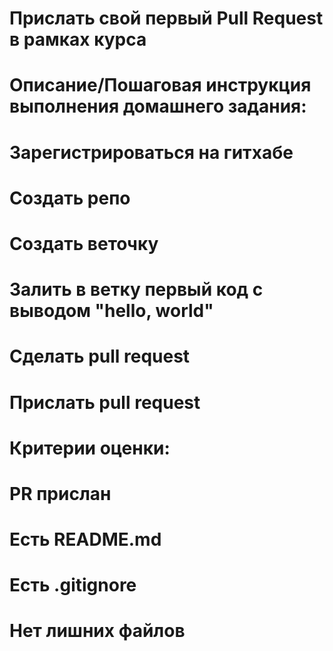 # Прислать свой первый Pull Request в рамках курса
# 
# Описание/Пошаговая инструкция выполнения домашнего задания:
# Зарегистрироваться на гитхабе
# Создать репо
# Создать веточку
# Залить в ветку первый код с выводом "hello, world"
# Сделать pull request
# Прислать pull request
# 
# Критерии оценки:
# PR прислан
# Есть README.md
# Есть .gitignore
# Нет лишних файлов
